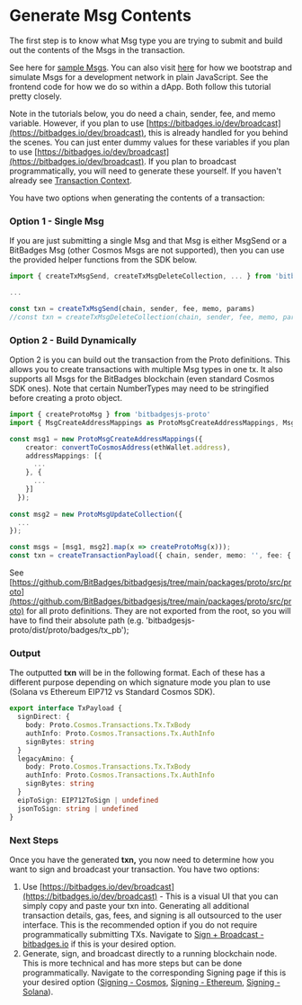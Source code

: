 # Generate Msg Contents

The first step is to know what Msg type you are trying to submit and build out the contents of the Msgs in the transaction.

See here for [sample Msgs](https://github.com/BitBadges/bitbadges-indexer/blob/master/src/setup). You can also visit [here](https://github.com/BitBadges/bitbadges-indexer/blob/master/src/bootstrap.ts) for how we bootstrap and simulate Msgs for a development network in plain JavaScript. See the frontend code for how we do so within a dApp. Both follow this tutorial pretty closely.

Note in the tutorials below, you do need a chain, sender, fee, and memo variable. However, if you plan to use  [https://bitbadges.io/dev/broadcast](https://bitbadges.io/dev/broadcast), this is already handled for you behind the scenes. You can just enter dummy values for these variables if you plan to use  [https://bitbadges.io/dev/broadcast](https://bitbadges.io/dev/broadcast). If you plan to broadcast programmatically, you will need to generate these yourself. If you haven't already see [Transaction Context](transaction-context.md).



You have two options when generating the contents of a transaction:

### **Option 1 - Single Msg**

If you are just submitting a single Msg and that Msg is either MsgSend or a BitBadges Msg (other Cosmos Msgs are not supported), then you can use the provided helper functions from the SDK below.

```typescript
import { createTxMsgSend, createTxMsgDeleteCollection, ... } from 'bitbadgesjs-proto'

...

const txn = createTxMsgSend(chain, sender, fee, memo, params)
//const txn = createTxMsgDeleteCollection(chain, sender, fee, memo, params)
```

### **Option 2 - Build Dynamically**

Option 2 is you can build out the transaction from the Proto definitions. This allows you to create transactions with multiple Msg types in one tx. It also supports all Msgs for the BitBadges blockchain (even standard Cosmos SDK ones). Note that certain NumberTypes may need to be stringified before creating a proto object.

```typescript
import { createProtoMsg } from 'bitbadgesjs-proto'
import { MsgCreateAddressMappings as ProtoMsgCreateAddressMappings, MsgUpdateCollection as ProtoMsgUpdateCollection } from 'bitbadgesjs-proto/dist/proto/badges/tx_pb';
```

```typescript
const msg1 = new ProtoMsgCreateAddressMappings({
    creator: convertToCosmosAddress(ethWallet.address),
    addressMappings: [{
      ...
    }, {
      ...
    }]
  });
  
const msg2 = new ProtoMsgUpdateCollection({
  ...
});

const msgs = [msg1, msg2].map(x => createProtoMsg(x)));
const txn = createTransactionPayload({ chain, sender, memo: '', fee: { denom: 'badge', amount: '1', gas: '4000000' } }, msgs);
```



See [https://github.com/BitBadges/bitbadgesjs/tree/main/packages/proto/src/proto](https://github.com/BitBadges/bitbadgesjs/tree/main/packages/proto/src/proto) for all proto definitions. They are not exported from the root, so you will have to find their absolute path (e.g. 'bitbadgesjs-proto/dist/proto/badges/tx\_pb');

### Output

The outputted **txn** will be in the following format. Each of these has a different purpose depending on which signature mode you plan to use (Solana vs Ethereum EIP712 vs Standard Cosmos SDK).

```typescript
export interface TxPayload {
  signDirect: {
    body: Proto.Cosmos.Transactions.Tx.TxBody
    authInfo: Proto.Cosmos.Transactions.Tx.AuthInfo
    signBytes: string
  }
  legacyAmino: {
    body: Proto.Cosmos.Transactions.Tx.TxBody
    authInfo: Proto.Cosmos.Transactions.Tx.AuthInfo
    signBytes: string
  }
  eipToSign: EIP712ToSign | undefined
  jsonToSign: string | undefined
}
```

### Next Steps

Once you have the generated **txn,** you now need to determine how you want to sign and broadcast your transaction. You have two options:

1. Use  [https://bitbadges.io/dev/broadcast](https://bitbadges.io/dev/broadcast) - This is a visual UI that you can simply copy and paste your txn into. Generating all additional transaction details, gas, fees, and signing is all outsourced to the user interface. This is the recommended option if you do not require programmatically submitting TXs. Navigate to [Sign + Broadcast - bitbadges.io](sign-+-broadcast-bitbadges.io.md) if this is your desired option.
2. Generate, sign, and broadcast directly to a running blockchain node. This is more technical and has more steps but can be done programmatically. Navigate to the corresponding Signing page if this is your desired option ([Signing - Cosmos](signing-cosmos.md), [Signing - Ethereum](signing-ethereum.md), [Signing - Solana](signing-solana.md)).

